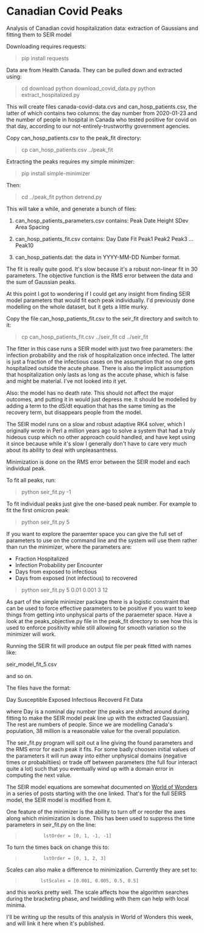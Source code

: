 # Canadian Covid Peaks

Analysis of Canadian covid hospitalization data: extraction of Gaussians and fitting them to SEIR model

Downloading requires requests:

> pip install requests

Data are from Health Canada. They can be pulled down and extracted using:

> cd download
> python download_covid_data.py
> python extract_hospitalized.py

This will create files canada-covid-data.cvs and can_hosp_patients.csv, the latter of which
contains two columns: the day number from 2020-01-23 and the number of people in hospital
in Canada who tested positive for covid on that day, according to our not-entirely-trustworthy
government agencies.

Copy can_hosp_patients.csv to the peak_fit directory:

> cp can_hosp_patients.csv ../peak_fit

Extracting the peaks requires my simple minimizer:

> pip install simple-minimizer

Then:

> cd ../peak_fit
> python detrend.py

This will take a while, and generate a bunch of files:

1. can_hosp_patients_parameters.csv contains: Peak Date Height SDev Area Spacing

2. can_hosp_patients_fit.csv contains: Day Date Fit Peak1 Peak2 Peak3 ... Peak10

3. can_hosp_patients.dat: the data in YYYY-MM-DD Number format.

The fit is really quite good. It's slow because it's a robust non-linear fit in 30 parameters.
The objective function is the RMS error between the data and the sum of Gaussian peaks.

At this point I got to wondering if I could get any insight from finding SEIR model parameters
that would fit each peak individually. I'd previously done modelling on the whole dataset,
but it gets a little murky.

Copy the file can_hosp_patients_fit.csv to the seir_fit directory and switch to it:

> cp can_hosp_patients_fit.csv ../seir_fit
> cd ../seir_fit

The fitter in this case runs a SEIR model with just two free parameters: the infection
probability and the risk of hospitalization once infected. The latter is just a fraction of 
the infectious cases on the assumption that no one gets hospitalized outside the acute 
phase. There is also the implicit assumption that hospitalization only lasts as long as the
accute phase, which is false and might be material. I've not looked into it yet.

Also: the model has no death rate. This should not affect the major outcomes, and putting
it in would just depress me. It should be modelled by adding a term to the dS/dt equation
that has the same timing as the recovery term, but disappears people from the model.

The SEIR model runs on a slow and robust adaptive RK4 solver, which I originally wrote in Perl
a million years ago to solve a system that had a truly hideous cusp which no other approach
could handled, and have kept using it since because while it's slow I generally don't have
to care very much about its ability to deal with unpleasantness.

Minimization is done on the RMS error between the SEIR model and each individual peak.

To fit all peaks, run:

> python seir_fit.py -1

To fit individual peaks just give the one-based peak number. For example to fit the first
omicron peak:

> python seir_fit.py 5

If you want to explore the paraemter space you can give the full set of parameters to use
on the command line and the system will use them rather than run the minimizer, where
the parameters are:

- Fraction Hospitalized
- Infection Probability per Encounter
- Days from exposed to infectious 
- Days from exposed (not infectious) to recovered

> python seir_fit.py 5 0.01 0.001 3 12

As part of the simple minimizer package there is a logistic constraint that can be used to
force effective parameters to be positive if you want to keep things from getting into 
unphysical parts of the paraemeter space. Have a look at the peaks_objective.py file
in the peak_fit directory to see how this is used to enforce positivity while still allowing
for smooth variation so the minimizer will work.

Running the SEIR fit will produce an output file per peak fitted with names like:

seir_model_fit_5.csv

and so on.

The files have the format:

Day Susceptible Exposed Infectious Recoverd Fit Data

where Day is a nominal day number (the peaks are shifted around during fitting to
make the SEIR model peak line up with the extracted Gaussian). The rest are
numbers of people. Since we are modelling Canada's population, 38 million is
a reasonable value for the overall population.

The seir_fit.py program will spit out a line giving the found parameters and the
RMS error for each peak it fits. For some badly choosen initial values of the 
parameters it will run away into either unphysical domains (negative times
or probabiltiies) or trade off between parameters (the full four interact quite
a lot) such that you eventually wind up with a domain error in computing
the next value.

The SEIR model equations are somewhat documented  on [World of Wonders](https://worldofwonders.substack.com/p/what-can-a-seirs-model-tell-us-about)
in a series of posts starting with the one linked. That's for the full SEIRS model,
the SEIR model is modified from it.

One feature of the minimizer is the ability to turn off or reorder the axes along
which minimization is done. This has been used to suppress the time parameters
in seir_fit.py on the line:

>             lstOrder = [0, 1, -1, -1]

To turn the times back on change this to:

>             lstOrder = [0, 1, 2, 3]

Scales can also make a difference to minimization. Currently they are set to:

>            lstScales = [0.001, 0.005, 0.5, 0.5]

and this works pretty well. The scale affects how the algorithm searches during
the bracketing phase, and twiddling with them can help with local minima.

I'll be writing up the results of this analysis in World of Wonders this week, and
will link it here when it's published.
